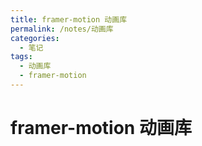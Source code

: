 ```yaml
---
title: framer-motion 动画库
permalink: /notes/动画库
categories:
  - 笔记
tags:
  - 动画库
  - framer-motion
---
```


# framer-motion 动画库

<demo react="react/Animate/FramerMotion/index.tsx" :reactFiles='["react/Animate/FramerMotion/index.tsx"]' />


<demo react="react/Animate/FramerMotion/framer.tsx" :reactFiles='["react/Animate/FramerMotion/framer.tsx","react/Animate/FramerMotion/framer.scss"]' />
